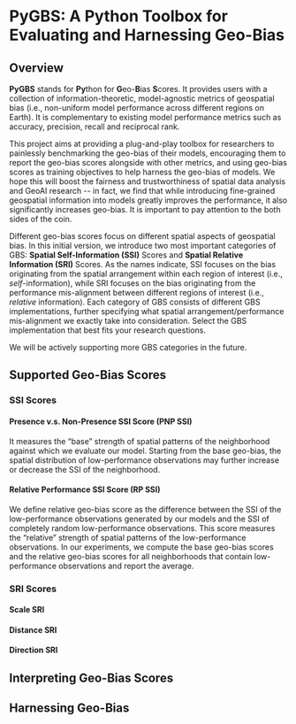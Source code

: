 # PyGBS: A Python Toolbox for Evaluating and Harnessing Geo-Bias

## Overview
**PyGBS** stands for **Py**thon for **G**eo-**B**ias **S**cores. It provides users with a collection of information-theoretic, model-agnostic metrics of geospatial bias (i.e., non-uniform model performance across different regions on Earth). It is complementary to existing model performance metrics such as accuracy, precision, recall and reciprocal rank. 

This project aims at providing a plug-and-play toolbox for researchers to painlessly benchmarking the geo-bias of their models, encouraging them to report the geo-bias scores alongside with other metrics, and using geo-bias scores as training objectives to help harness the geo-bias of models. We hope this will boost the fairness and trustworthiness of spatial data analysis and GeoAI research -- in fact, we find that while introducing fine-grained geospatial information into models greatly improves the performance, it also significantly increases geo-bias. It is important to pay attention to the both sides of the coin. 

Different geo-bias scores focus on different spatial aspects of geospatial bias. In this initial version, we introduce two most important categories of GBS: **Spatial Self-Information (SSI)** Scores and **Spatial Relative Information (SRI)** Scores. As the names indicate, SSI focuses on the bias originating from the spatial arrangement within each region of interest (i.e., _self_-information), while SRI focuses on the bias originating from the performance mis-alignment between different regions of interest (i.e., _relative_ information). Each category of GBS consists of different GBS implementations, further specifying what spatial arrangement/performance mis-alignment we exactly take into consideration. Select the GBS implementation that best fits your research questions.

We will be actively supporting more GBS categories in the future.

## Supported Geo-Bias Scores
### SSI Scores
#### Presence v.s. Non-Presence SSI Score (PNP SSI)
It measures the “base” strength of spatial patterns of the neighborhood against which we evaluate our model. Starting from the base geo-bias, the spatial distribution of low-performance observations may further increase or decrease the SSI of the neighborhood. 
#### Relative Performance SSI Score (RP SSI)
We define relative geo-bias score as the difference between the SSI of the low-performance observations generated by our models and the SSI of completely random low-performance observations. This score measures the “relative” strength of spatial patterns of the low-performance observations. In our experiments, we compute the base geo-bias scores and the relative geo-bias scores for all neighborhoods that contain low-performance observations and report the average.
### SRI Scores
#### Scale SRI
#### Distance SRI
#### Direction SRI

## Interpreting Geo-Bias Scores

## Harnessing Geo-Bias
